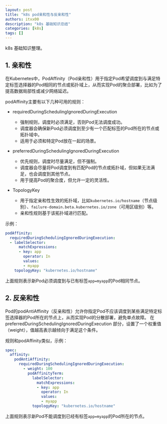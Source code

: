 ```yaml
---
layout: post
title: "k8s pod亲和性与反亲和性"
authors: itxx00
description: "k8s 基础知识总结"
categories: [k8s]
tags: []
---
```



k8s 基础知识整理。

## 1. 亲和性

在Kubernetes中，PodAffinity（Pod亲和性）用于指定Pod希望调度到与满足特定标签选择器的Pod相同的节点或拓扑域上，从而实现Pod的聚合部署，比如为了提高数据局部性或减少网络延迟。

podAffinity主要有以下几种可用的规则：

- requiredDuringSchedulingIgnoredDuringExecution

    - 强制规则，调度时必须满足，否则Pod无法调度成功。
    - 调度器会确保新Pod必须调度到至少有一个匹配标签的Pod所在的节点或拓扑域中。
    - 适用于必须和特定Pod放在一起的场景。

- preferredDuringSchedulingIgnoredDuringExecution
    - 优先规则，调度时尽量满足，但不强制。
    - 调度器会尽量将Pod调度到有匹配Pod的节点或拓扑域，但如果无法满足，也会调度到其他节点。
    - 用于提高Pod的聚合度，但允许一定的灵活性。

- TopologyKey
    - 用于指定亲和性生效的拓扑域，比如`kubernetes.io/hostname`（节点级别）、`failure-domain.beta.kubernetes.io/zone`（可用区级别）等。
    - 亲和性规则基于该拓扑域进行匹配。

示例：
```yaml
podAffinity:
  requiredDuringSchedulingIgnoredDuringExecution:
  - labelSelector:
      matchExpressions:
      - key: app
        operator: In
        values:
        - myapp
    topologyKey: "kubernetes.io/hostname"
```
上面规则表示新Pod必须调度到与已有标签`app=myapp`的Pod相同节点。

## 2. 反亲和性
Pod的podAntiAffinity（反亲和性）允许你指定Pod不应该调度到某些满足特定标签选择器的Pod所在的节点上，从而实现Pod的分散部署，避免单点故障。
在 preferredDuringSchedulingIgnoredDuringExecution 部分，设置了一个权重值（weight），值越高表示越倾向于满足这个条件。

规则和podAffinity类似，示例：
```yaml
spec:
  affinity:
    podAntiAffinity:
      requiredDuringSchedulingIgnoredDuringExecution:
        - weight: 100
          podAffinityTerm:
            labelSelector:
              matchExpressions:
              - key: app
                operator: In
                values:
                - myapp
            topologyKey: "kubernetes.io/hostname"
```
上面规则表示新Pod不能调度到已经有标签`app=myapp`的Pod所在的节点。


